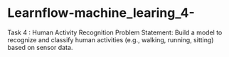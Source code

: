 # Learnflow-machine_learing_4-

Task 4 : Human Activity Recognition
Problem Statement:
Build a model to recognize and classify human activities (e.g., walking, running, sitting)
based on sensor data.
